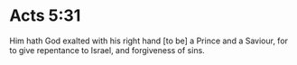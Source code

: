 # Acts 5:31

Him hath God exalted with his right hand [to be] a Prince and a Saviour, for to give repentance to Israel, and forgiveness of sins.